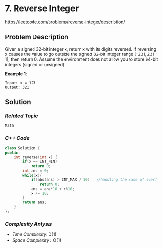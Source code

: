 # 7. Reverse Integer

https://leetcode.com/problems/reverse-integer/description/

## Problem Description

Given a signed 32-bit integer x, return x with its digits reversed. If reversing x causes the value to go outside the signed 32-bit integer range [-231, 231 - 1], then return 0.
Assume the environment does not allow you to store 64-bit integers (signed or unsigned).

**Example 1**:
```
Input: x = 123
Output: 321
```

## Solution

### _Related Topic_
    Math

### _C++ Code_
```cpp
class Solution {
public:
    int reverse(int x) {
        if(x == INT_MIN)
            return 0;
        int ans = 0;
        while(x){
            if(abs(ans) > INT_MAX / 10)   //handling the case of overflow
                return 0;
            ans = ans*10 + x%10;
            x /= 10;
        }
        return ans;
    }
};
```

### _Complexity Anlysis_
- _Time Complexity_: O(1)
- _Space Complexity_：O(1)
